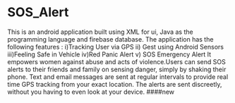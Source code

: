 # SOS_Alert
This is an android application built using XML for ui, Java as the programming language and firebase database. The application has the following features : i)Tracking User via GPS ii) Gest using Android Sensors iii)Feeling Safe in Vehicle iv)Red Panic Alert v) SOS Emergency Alert It empowers women against abuse and acts of violence.Users can send SOS alerts to their friends and family on sensing danger, simply by shaking their phone. Text and email messages are sent at regular intervals to provide real time GPS tracking from your exact location. The alerts are sent discreetly, without you having to even look at your device.
####new